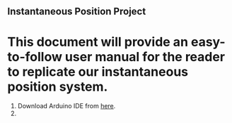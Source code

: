## Instantaneous Position Project
# This document will provide an easy-to-follow user manual for the reader to replicate our instantaneous position system. 
1) Download Arduino IDE from [here](https://www.arduino.cc/en/software).
2) 
